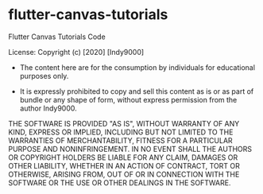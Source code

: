 # flutter-canvas-tutorials
Flutter Canvas Tutorials Code

License:
Copyright (c) [2020] [Indy9000]

* The content here are for the consumption by individuals for educational purposes only. 

* It is expressly prohibited to copy and sell this content as is or as part of bundle or any shape of form, without express permission from the author Indy9000. 

THE SOFTWARE IS PROVIDED "AS IS", WITHOUT WARRANTY OF ANY KIND, EXPRESS OR
IMPLIED, INCLUDING BUT NOT LIMITED TO THE WARRANTIES OF MERCHANTABILITY,
FITNESS FOR A PARTICULAR PURPOSE AND NONINFRINGEMENT. IN NO EVENT SHALL THE
AUTHORS OR COPYRIGHT HOLDERS BE LIABLE FOR ANY CLAIM, DAMAGES OR OTHER
LIABILITY, WHETHER IN AN ACTION OF CONTRACT, TORT OR OTHERWISE, ARISING FROM,
OUT OF OR IN CONNECTION WITH THE SOFTWARE OR THE USE OR OTHER DEALINGS IN THE
SOFTWARE.
